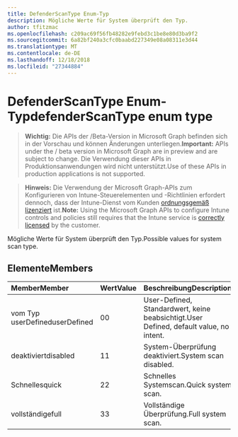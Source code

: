 ```yaml
---
title: DefenderScanType Enum-Typ
description: Mögliche Werte für System überprüft den Typ.
author: tfitzmac
ms.openlocfilehash: c209ac69f56fb48282e9febd3c1be8e80d3ba9f2
ms.sourcegitcommit: 6a82bf240a3cfc0baabd227349e08a08311e3d44
ms.translationtype: MT
ms.contentlocale: de-DE
ms.lasthandoff: 12/18/2018
ms.locfileid: "27344884"
---
```

# <a name="defenderscantype-enum-type"></a><span data-ttu-id="dac19-103">DefenderScanType Enum-Typ</span><span class="sxs-lookup"><span data-stu-id="dac19-103">defenderScanType enum type</span></span>

> <span data-ttu-id="dac19-104">**Wichtig:** Die APIs der /Beta-Version in Microsoft Graph befinden sich in der Vorschau und können Änderungen unterliegen.</span><span class="sxs-lookup"><span data-stu-id="dac19-104">**Important:** APIs under the / beta version in Microsoft Graph are in preview and are subject to change.</span></span> <span data-ttu-id="dac19-105">Die Verwendung dieser APIs in Produktionsanwendungen wird nicht unterstützt.</span><span class="sxs-lookup"><span data-stu-id="dac19-105">Use of these APIs in production applications is not supported.</span></span>

> <span data-ttu-id="dac19-106">**Hinweis:** Die Verwendung der Microsoft Graph-APIs zum Konfigurieren von Intune-Steuerelementen und -Richtlinien erfordert dennoch, dass der Intune-Dienst vom Kunden [ordnungsgemäß lizenziert](https://go.microsoft.com/fwlink/?linkid=839381) ist.</span><span class="sxs-lookup"><span data-stu-id="dac19-106">**Note:** Using the Microsoft Graph APIs to configure Intune controls and policies still requires that the Intune service is [correctly licensed](https://go.microsoft.com/fwlink/?linkid=839381) by the customer.</span></span>

<span data-ttu-id="dac19-107">Mögliche Werte für System überprüft den Typ.</span><span class="sxs-lookup"><span data-stu-id="dac19-107">Possible values for system scan type.</span></span>
## <a name="members"></a><span data-ttu-id="dac19-108">Elemente</span><span class="sxs-lookup"><span data-stu-id="dac19-108">Members</span></span>
|<span data-ttu-id="dac19-109">Member</span><span class="sxs-lookup"><span data-stu-id="dac19-109">Member</span></span>|<span data-ttu-id="dac19-110">Wert</span><span class="sxs-lookup"><span data-stu-id="dac19-110">Value</span></span>|<span data-ttu-id="dac19-111">Beschreibung</span><span class="sxs-lookup"><span data-stu-id="dac19-111">Description</span></span>|
|:---|:---|:---|
|<span data-ttu-id="dac19-112">vom Typ userDefined</span><span class="sxs-lookup"><span data-stu-id="dac19-112">userDefined</span></span>|<span data-ttu-id="dac19-113">0</span><span class="sxs-lookup"><span data-stu-id="dac19-113">0</span></span>|<span data-ttu-id="dac19-114">User-Defined, Standardwert, keine beabsichtigt.</span><span class="sxs-lookup"><span data-stu-id="dac19-114">User Defined, default value, no intent.</span></span>|
|<span data-ttu-id="dac19-115">deaktiviert</span><span class="sxs-lookup"><span data-stu-id="dac19-115">disabled</span></span>|<span data-ttu-id="dac19-116">1</span><span class="sxs-lookup"><span data-stu-id="dac19-116">1</span></span>|<span data-ttu-id="dac19-117">System-Überprüfung deaktiviert.</span><span class="sxs-lookup"><span data-stu-id="dac19-117">System scan disabled.</span></span>|
|<span data-ttu-id="dac19-118">Schnelles</span><span class="sxs-lookup"><span data-stu-id="dac19-118">quick</span></span>|<span data-ttu-id="dac19-119">2</span><span class="sxs-lookup"><span data-stu-id="dac19-119">2</span></span>|<span data-ttu-id="dac19-120">Schnelles Systemscan.</span><span class="sxs-lookup"><span data-stu-id="dac19-120">Quick system scan.</span></span>|
|<span data-ttu-id="dac19-121">vollständige</span><span class="sxs-lookup"><span data-stu-id="dac19-121">full</span></span>|<span data-ttu-id="dac19-122">3</span><span class="sxs-lookup"><span data-stu-id="dac19-122">3</span></span>|<span data-ttu-id="dac19-123">Vollständige Überprüfung.</span><span class="sxs-lookup"><span data-stu-id="dac19-123">Full system scan.</span></span>|





